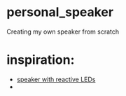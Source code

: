 # personal_speaker
Creating my own speaker from scratch
# inspiration:
- [speaker with reactive LEDs](https://circuitdigest.com/microcontroller-projects/diy-arduino-bluetooth-speaker-with-neopixel-led)
- 
